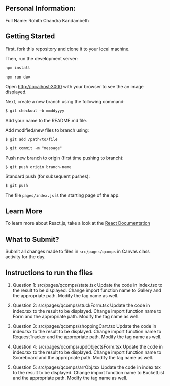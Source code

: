 ## Personal Information:

Full Name: Rohith Chandra Kandambeth

## Getting Started
First, fork this repository and clone it to your local machine.

Then, run the development server:

```bash
npm install

npm run dev
```

Open [http://localhost:3000](http://localhost:3000) with your browser to see the an image displayed.

Next, create a new branch using the following command:

`$ git checkout –b mmddyyyy`

Add your name to the README.md file.

Add modified/new files to branch using:

`$ git add /path/to/file`

`$ git commit -m "message"`

Push new branch to origin (first time pushing to branch):

`$ git push origin branch-name`

Standard push (for subsequent pushes):

`$ git push`

The file `pages/index.js` is the starting page of the app.

## Learn More

To learn more about React.js, take a look at the [React Documentation](https://legacy.reactjs.org/docs/getting-started.html#learn-react)

## What to Submit?

Submit all changes made to files in `src/pages/qcomps` in Canvas class activity for the day.

## Instructions to run the files

1. Question 1: src/pages/qcomps/state.tsx
Update the code in index.tsx to the result to be displayed. Change import function name to Gallery and the appropriate path. Modify the tag name as well.

2. Question 2: src/pages/qcomps/stuckForm.tsx
Update the code in index.tsx to the result to be displayed. Change import function name to Form and the appropriate path. Modify the tag name as well.

3. Question 3: src/pages/qcomps/shoppingCart.tsx
Update the code in index.tsx to the result to be displayed. Change import function name to RequestTracker and the appropriate path. Modify the tag name as well.

4. Question 4: src/pages/qcomps/updObjectsForm.tsx
Update the code in index.tsx to the result to be displayed. Change import function name to Scoreboard and the appropriate path. Modify the tag name as well.

5. Question 5: src/pages/qcomps/arrObj.tsx
Update the code in index.tsx to the result to be displayed. Change import function name to BucketList and the appropriate path. Modify the tag name as well.